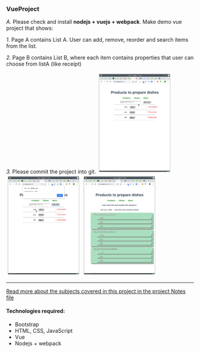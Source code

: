 ### VueProject


_A._ Please check and install **nodejs + vuejs + webpack**.
Make demo vue project that shows:

_1._ Page A contains List A. User can add, remove, reorder and search items from the list.

_2._ Page B contains List B, where each item contains properties that user can choose from listA (like receipt)

_3._ Please commit the project into git.
<img src="images/front_page_main.png" width="200">
<img src="images/front_page_main_validation.png" width="200">
<img src="images/second_page.png" width="200">
 

---

[Read more about the subjects covered in this project in the project Notes file](https://github.com/deyanp19/vueP1/blob/master/my-p/src/assets/Tasks)

#### Technologies required:

- Bootstrap
- HTML, CSS, JavaScript
- Vue
- Nodejs + webpack
